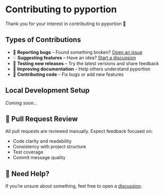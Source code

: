 # Contributing to pyportion
Thank you for your interest in contributing to pyportion 🎉

## Types of Contributions
* 🐛 **Reporting bugs** – Found something broken? [Open an issue](https://github.com/pyportion/pyportion/issues)
* 💡 **Suggesting features** – Have an idea? [Start a discussion](https://github.com/pyportion/pyportion/discussions)
* 🧪 **Testing new releases** – Try the latest versions and share feedback
* 🧱 **Improving documentation** – Help others understand pyportion
* 🧰 **Contributing code** – Fix bugs or add new features


## Local Development Setup
*Coming soon...*

## 🔄 Pull Request Review
All pull requests are reviewed manually.
Expect feedback focused on:
* Code clarity and readability
* Consistency with project structure
* Test coverage
* Commit message quality

## 💬 Need Help?
If you’re unsure about something, feel free to open a [discussion](https://github.com/pyportion/pyportion/discussions).
